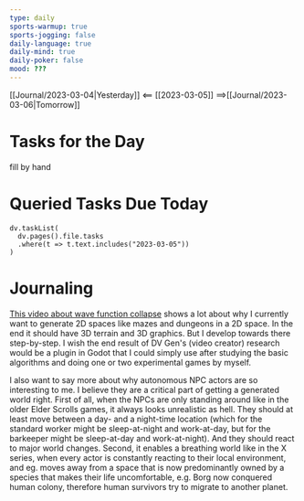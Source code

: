 ```yaml
---
type: daily
sports-warmup: true
sports-jogging: false
daily-language: true
daily-mind: true
daily-poker: false
mood: ???
---
```


[[Journal/2023-03-04|Yesterday]] <== [[2023-03-05]] ==>[[Journal/2023-03-06|Tomorrow]]


# Tasks for the Day

fill by hand


# Queried Tasks Due Today

```dataviewjs
dv.taskList(
  dv.pages().file.tasks
  .where(t => t.text.includes("2023-03-05"))
)
```



# Journaling

[This video about wave function collapse](https://www.youtube.com/watch?v=20KHNA9jTsE) shows a lot about why I currently want to generate 2D spaces like mazes and dungeons in a 2D space. In the end it should have 3D terrain and 3D graphics. But I develop towards there step-by-step.
I wish the end result of DV Gen's (video creator) research would be a plugin in Godot that I could simply use after studying the basic algorithms and doing one or two experimental games by myself.

I also want to say more about why autonomous NPC actors are so interesting to me. I believe they are a critical part of getting a generated world right. First of all, when the NPCs are only standing around like in the older Elder Scrolls games, it always looks unrealistic as hell. They should at least move between a day- and a night-time location (which for the standard worker might be sleep-at-night and work-at-day, but for the barkeeper might be sleep-at-day and work-at-night). And they should react to major world changes. Second, it enables a breathing world like in the X series, when every actor is constantly reacting to their local environment, and eg. moves away from a space that is now predominantly owned by a species that makes their life uncomfortable, e.g. Borg now conquered human colony, therefore human survivors try to migrate to another planet.